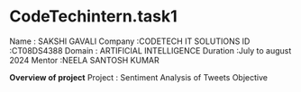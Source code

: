 # CodeTechintern.task1

Name     : SAKSHI GAVALI
Company  :CODETECH IT SOLUTIONS
ID       :CT08DS4388
Domain   : ARTIFICIAL INTELLIGENCE
Duration :July to august 2024
Mentor   :NEELA SANTOSH KUMAR

**Overview of project**
Project : Sentiment Analysis of Tweets
Objective 
